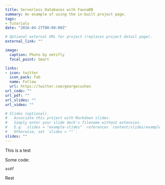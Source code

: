 ```yaml
---
title: Serverless Databases with FaunaDB
summary: An example of using the in-built project page.
tags:
- Tutorials
date: "2016-04-27T00:00:00Z"

# Optional external URL for project (replaces project detail page).
external_link: ""

image:
  caption: Photo by netifly
  focal_point: Smart

links:
- icon: twitter
  icon_pack: fab
  name: Follow
  url: https://twitter.com/georgecushen
url_code: ""
url_pdf: ""
url_slides: ""
url_video: ""

# Slides (optional).
#   Associate this project with Markdown slides.
#   Simply enter your slide deck's filename without extension.
#   E.g. `slides = "example-slides"` references `content/slides/example-slides.md`.
#   Otherwise, set `slides = ""`.
slides: ""
---
```


This is a test

Some code:
```
asdf
```

Rest
